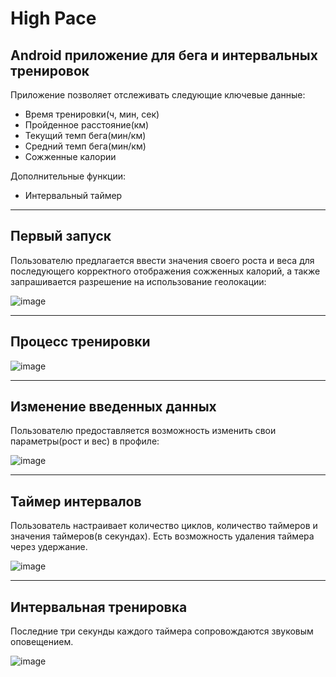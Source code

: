 # High Pace

## Android приложение для бега и интервальных тренировок

Приложение позволяет отслеживать следующие ключевые данные:
* Время тренировки(ч, мин, сек)
* Пройденное расстояние(км)
* Текущий темп бега(мин/км)
* Средний темп бега(мин/км)
* Сожженные калории

Дополнительные функции:
* Интервальный таймер

---

## Первый запуск

Пользователю предлагается ввести значения своего роста и веса для последующего корректного отображения сожженных калорий, а также запрашивается разрешение на использование геолокации:

![image](https://github.com/c0nda/running-app/blob/main/gifs/firstLaunch.gif)

---

## Процесс тренировки

![image](https://github.com/c0nda/running-app/blob/main/gifs/Training.gif)

---

## Изменение введенных данных

Пользователю предоставляется возможность изменить свои параметры(рост и вес) в профиле:

![image](https://github.com/c0nda/running-app/blob/main/gifs/ShowProfile.gif)

---

## Таймер интервалов

Пользователь настраивает количество циклов, количество таймеров и значения таймеров(в секундах). Есть возможность удаления таймера через удержание.

![image](https://github.com/c0nda/running-app/blob/main/gifs/IntervalTimer.gif)

---

## Интервальная тренировка

Последние три секунды каждого таймера сопровождаются звуковым оповещением.

![image](https://github.com/c0nda/running-app/blob/main/gifs/IntervalTraining.gif)





